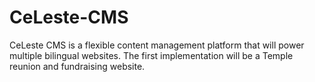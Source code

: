 # CeLeste-CMS
CeLeste CMS is a flexible content management platform that will power multiple bilingual websites. The first implementation will be a Temple reunion and fundraising website.
